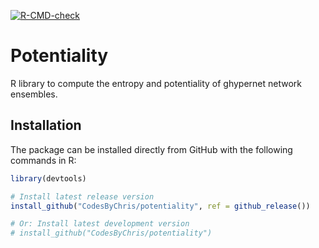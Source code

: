 [![R-CMD-check](https://github.com/CodesByChris/potentiality/actions/workflows/check-release.yaml/badge.svg)](https://github.com/CodesByChris/potentiality/actions/workflows/check-release.yaml)


# Potentiality

R library to compute the entropy and potentiality of ghypernet network ensembles.


## Installation

The package can be installed directly from GitHub with the following commands in R:

```R
library(devtools)

# Install latest release version
install_github("CodesByChris/potentiality", ref = github_release())

# Or: Install latest development version
# install_github("CodesByChris/potentiality")
```
